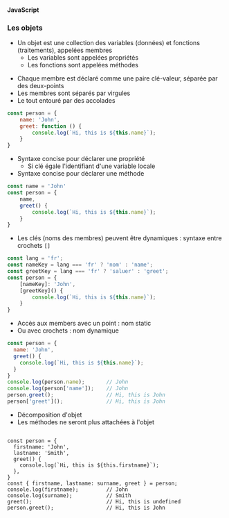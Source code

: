 #### JavaScript
### Les objets

<div class="r-stack">

<div class="fragment fade-out" data-fragment-index="1">

* Un objet est une collection des variables (données) et fonctions (traitements), appelées membres
  * Les variables sont appelées propriétés
  * Les fonctions sont appelées méthodes


</div>
<div class="fragment fade-in-then-out" data-fragment-index="1">

* Chaque membre est déclaré comme une paire clé-valeur, séparée par des deux-points
* Les membres sont séparés par virgules
* Le tout entouré par des accolades 

```javascript
const person = {
    name: 'John',
    greet: function () {
        console.log(`Hi, this is ${this.name}`);
    }
}
```


</div>

<div class="fragment fade-in-then-out" data-fragment-index="2">

* Syntaxe concise pour déclarer une propriété
  * Si clé égale l'identifiant d'une variable locale
* Syntaxe concise pour déclarer une méthode

```javascript [3-4]
const name = 'John'
const person = {
    name,
    greet() {
        console.log(`Hi, this is ${this.name}`);
    }
}
```

</div>

<div class="fragment fade-in-then-out" data-fragment-index="3">

* Les clés (noms des membres) peuvent être dynamiques : syntaxe entre crochets `[]`

```javascript [5,6]
const lang = 'fr';
const nameKey = lang === 'fr' ? 'nom' : 'name';
const greetKey = lang === 'fr' ? 'saluer' : 'greet';
const person = {
    [nameKey]: 'John',
    [greetKey]() {
        console.log(`Hi, this is ${this.name}`);
    }
}
```

</div>

<div class="fragment fade-in-then-out" data-fragment-index="4">

* Accès aux members avec un point : nom static
* Ou avec crochets : nom dynamique

```javascript [7-10]
const person = {
  name: 'John',
  greet() {
    console.log(`Hi, this is ${this.name}`);
  }
}
console.log(person.name);       // John
console.log(person['name']);    // John
person.greet();                 // Hi, this is John
person['greet']();              // Hi, this is John
```

</div>

<div class="fragment" data-fragment-index="5">

* Décomposition d'objet
* Les méthodes ne seront plus attachées à l'objet <!-- .element class="fragment" data-fragment-index="6" -->

<pre><code
  class="javascript language-javascript"
  data-trim
  data-noescape
  data-line-numbers="|11"
  data-fragment-index="6">
const person = {
  firstname: 'John',
  lastname: 'Smith',
  greet() {
    console.log(`Hi, this is ${this.firstname}`);
  },
}
const { firstname, lastname: surname, greet } = person;
console.log(firstname);         // John
console.log(surname);           // Smith
greet();                        // Hi, this is undefined
person.greet();                 // Hi, this is John
</code></pre>

</div>

</div>
